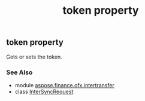 ﻿---
title: token property
second_title: Aspose.Finance for Python via .NET API References
description: 
type: docs
weight: 80
url: /python-net/aspose.finance.ofx.intertransfer/intersyncrequest/token/
is_root: false
---

## token property


Gets or sets the token.

### See Also
* module [aspose.finance.ofx.intertransfer](../../)
* class [InterSyncRequest](/finance/python-net/aspose.finance.ofx.intertransfer/intersyncrequest)
